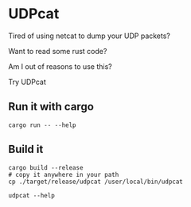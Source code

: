 # UDPcat

Tired of using netcat to dump your UDP packets?

Want to read some rust code?

Am I out of reasons to use this?

Try UDPcat


## Run it with cargo

```
cargo run -- --help
```



## Build it

```
cargo build --release
# copy it anywhere in your path
cp ./target/release/udpcat /user/local/bin/udpcat

udpcat --help
```


